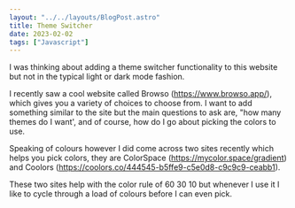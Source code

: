 ```yaml
---
layout: "../../layouts/BlogPost.astro"
title: Theme Switcher
date: 2023-02-02
tags: ["Javascript"]
---
```


I was thinking about adding a theme switcher functionality to this website but not in the typical light or dark mode fashion.

I recently saw a cool website called Browso (https://www.browso.app/), which gives you a variety of choices to choose from. I want to add something similar to the site but the main questions to ask are, "how many themes do I want', and of course, how do I go about picking the colors to use.

Speaking of colours however I did come across two sites recently which helps you pick colors, they are ColorSpace (https://mycolor.space/gradient) and Coolors (https://coolors.co/444545-b5ffe9-c5e0d8-c9c9c9-ceabb1).

These two sites help with the color rule of 60 30 10 but whenever I use it I like to cycle through a load of colours before I can even pick.
